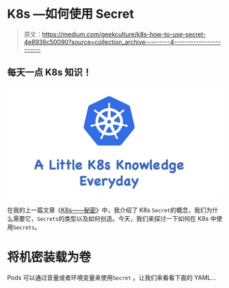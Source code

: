 # K8s —如何使用 Secret

> 原文：<https://medium.com/geekculture/k8s-how-to-use-secret-4e8936c50090?source=collection_archive---------4----------------------->

## 每天一点 K8s 知识！

![](img/a869ddb11f689be839a836710f5f3f23.png)

在我的上一篇文章《[K8s——秘密](/geekculture/k8s-secret-3de9bb8e2bf1)》中，我介绍了 K8s `Secret`的概念，我们为什么需要它，`Secrets`的类型以及如何创造。今天，我们来探讨一下如何在 K8s 中使用`Secrets`。

# 将机密装载为卷

Pods 可以通过音量或者环境变量来使用`Secret` 。让我们来看看下面的 YAML…